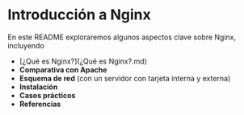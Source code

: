 # Introducción a Nginx  

En este README exploraremos algunos aspectos clave sobre Nginx, incluyendo  

- [¿Qué es Nginx?](¿Qué es Nginx?.md) 
- **Comparativa con Apache**  
- **Esquema de red** (con un servidor con tarjeta interna y externa)  
- **Instalación**  
- **Casos prácticos**  
- **Referencias**  
